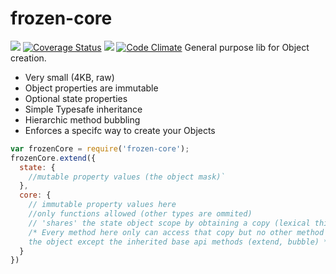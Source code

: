# frozen-core
![](https://travis-ci.org/eimfach/frozen-core.svg?branch=master)
[![Coverage Status](https://coveralls.io/repos/eimfach/capsule-js/badge.svg?branch=master)](https://coveralls.io/r/eimfach/capsule-js?branch=master)
![](https://david-dm.org/eimfach/frozen-core.svg)
[![Code Climate](https://codeclimate.com/github/eimfach/capsule-js/badges/gpa.svg)](https://codeclimate.com/github/eimfach/capsule-js)
General purpose lib for Object creation.

- Very small (4KB, raw)
- Object properties are immutable
- Optional state properties
- Simple Typesafe inheritance
- Hierarchic method bubbling
- Enforces a specifc way to create your Objects

```javascript
var frozenCore = require('frozen-core');
frozenCore.extend({
  state: {
    //mutable property values (the object mask)`
  },
  core: {
    // immutable property values here
    //only functions allowed (other types are ommited)
    // 'shares' the state object scope by obtaining a copy (lexical this refers to that copy)
    /* Every method here only can access that copy but no other method within 
    the object except the inherited base api methods (extend, bubble) */
  }
})
```
